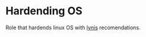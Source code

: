 # Hardending OS

Role that hardends linux OS with [lynis](https://cisofy.com/lynis/)
recomendations.
